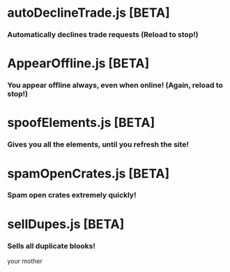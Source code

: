 # autoDeclineTrade.js [BETA]
### Automatically declines trade requests (Reload to stop!)
# AppearOffline.js [BETA]
### You appear offline always, even when online! (Again, reload to stop!)
# spoofElements.js [BETA]
### Gives you all the elements, until you refresh the site!
# spamOpenCrates.js [BETA]
### Spam open crates extremely quickly!
# sellDupes.js [BETA]
### Sells all duplicate blooks!
your mother
